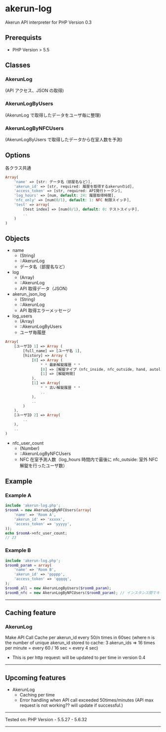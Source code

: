 # akerun-log
Akerun API interpreter for PHP
Version 0.3

## Prerequists
- PHP Version > 5.5

## Classes
### AkerunLog
(API アクセス、JSON の取得)
### AkerunLogByUsers
(AkerunLog で取得したデータをユーザ毎に整理)
### AkerunLogByNFCUsers
(AkerunLogByUsers で取得したデータから在室人数を予測)

## Options
各クラス共通
```php
Array(
	'name' => [str: データ名（部屋名など）],
	'akerun_id' => [str, required: 履歴を取得するakerunのid],
	'access_token' => [str, required: API発行トークン],
	'log_hours' => [num, default: 24: 履歴取得時間],
	'nfc_only' => [num(0/1), default: 1: NFC 制限スイッチ],
	'test' => array(
		[test index] => [num(0/1), default: 0: テストスイッチ],
		..
	)
)
```

## Objects
- name
	- (String)
	- ::AkerunLog
	- データ名（部屋名など）
- log
	- (Array)
	- ::AkerunLog
	- API 取得データ（JSON）
- akerun_json_log
	- (String)
	- ::AkerunLog
	- API 取得エラーメッセージ
- log_users
	- (Array)
	- ::AkerunLogByUsers
	- ユーザ毎履歴
```php
Array(
	[ユーザID 1] => Array (
		[full_name] => [ユーザ名 1],
		[history] => Array (
			[0] => Array (
				* * 最新解錠履歴 * *
				[0] => [解錠タイプ (nfc_inside, nfc_outside, hand, autolock..)]
				[1] => [解錠時間]
			),
			[1] => Array(
				* * 古い解錠履歴 * *
				..
			),
			..
		)
	),
	[ユーザID 2] => Array(
		..
	),
	..
)
```
- nfc_user_count
	- (Number)
	- ::AkerunLogByNFCUsers
	- NFC 在室予測人数（log_hours 時間内で最後に nfc_outside: 室外 NFC 解錠を行ったユーザ数）

## Example
### Example A
```php
include 'akerun-log.php';
$roomA = new AkerunLogByNFCUsers(array(
	'name' => 'Room A',
	'akerun_id' => 'xxxxx',
	'access_token' => 'yyyyy',
));
echo $roomA->nfc_user_count;
// 23
```

### Example B
```php
include 'akerun-log.php';
$roomB_param = array(
	'name' => 'Room B',
	'akerun_id' => 'ppppp',
	'access_token' => 'qqqqq',
);
$roomB_all = new AkerunLogByUsers($roomB_param);
$roomB_nfc = new AkerunLogByNFCUsers($roomB_param); // インスタンス間でキャッシュを共有しているのでAPIリクエストは１回のみ
```

- - - - - - - - - - - - - - - - - -

## Caching feature

### AkerunLog
Make API Call Cache per akerun_id every 50/n times in 60sec
(where n is the number of unique akerun_id stored to cache: 3 akerun_ids
=> 16 times per minute = every 60 / 16 sec = every 4 sec)

* This is per http request: will be updated to per time in version 0.4

- - - - - - - - - - - - - - - - - -

## Upcoming features

- AkerunLog
	- Caching per time
	- Error handling when API call exceeded 50times/minutes (API max request is not working?? will update if successful.)

- - - - - - - - - - - - - - - - - -

Tested on:
PHP Version
	- 5.5.27
	- 5.6.32

- - - - - - - - - - - - - - - - - -
